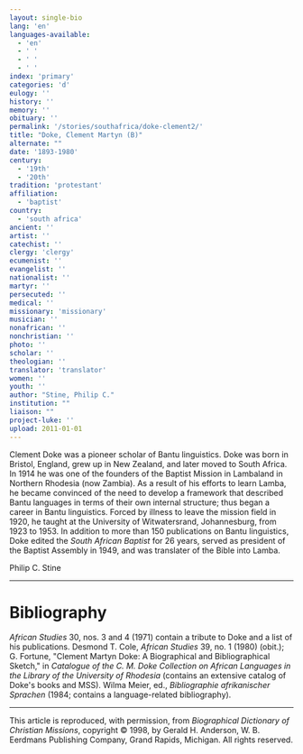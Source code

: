 ```yaml
---
layout: single-bio
lang: 'en'
languages-available:
  - 'en'
  - ' '
  - ' '
  - ' '
index: 'primary'
categories: 'd'
eulogy: ''
history: ''
memory: ''
obituary: ''
permalink: '/stories/southafrica/doke-clement2/'
title: "Doke, Clement Martyn (B)"
alternate: ""
date: '1893-1980'
century:
  - '19th'
  - '20th'
tradition: 'protestant'
affiliation:
  - 'baptist'
country:
  - 'south africa'
ancient: ''
artist: ''
catechist: ''
clergy: 'clergy'
ecumenist: ''
evangelist: ''
nationalist: ''
martyr: ''
persecuted: ''
medical: ''
missionary: 'missionary'
musician: ''
nonafrican: ''
nonchristian: ''
photo: ''
scholar: ''
theologian: ''
translator: 'translator'
women: ''
youth: ''
author: "Stine, Philip C."
institution: ""
liaison: ""
project-luke: ''
upload: 2011-01-01
---
```




Clement Doke was a pioneer scholar of Bantu linguistics. Doke was born in Bristol, England, grew up in New Zealand, and later moved to South Africa. In 1914 he was one of the founders of the Baptist Mission in Lambaland in Northern Rhodesia (now Zambia). As a result of his efforts to learn Lamba, he became convinced of the need to develop a framework that described Bantu languages in terms of their own internal structure; thus began a career in Bantu linguistics. Forced by illness to leave the mission field in 1920, he taught at the University of Witwatersrand, Johannesburg, from 1923 to 1953. In addition to more than 150 publications on Bantu linguistics, Doke edited the *South African Baptist* for 26 years, served as president of the Baptist Assembly in 1949, and was translater of the Bible into Lamba.

Philip C. Stine

---

# Bibliography

*African Studies* 30, nos. 3 and 4 (1971) contain a tribute to Doke and a list of his publications. Desmond T. Cole, *African Studies* 39, no. 1 (1980) (obit.); G. Fortune, "Clement Martyn Doke: A Biographical and Bibliographical Sketch," in *Catalogue of the C. M. Doke Collection on African Languages in the Library of the University of Rhodesia* (contains an extensive catalog of Doke's books and MSS). Wilma Meier, ed., *Bibliographie afrikanischer Sprachen* (1984; contains a language-related bibliography).

---

This article is reproduced, with permission, from *Biographical Dictionary of Christian Missions*, copyright © 1998, by Gerald H. Anderson, W. B. Eerdmans Publishing Company, Grand Rapids, Michigan. All rights reserved.
